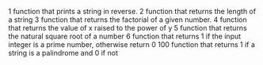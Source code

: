 1 function that prints a string in reverse.
2 function that returns the length of a string
3  function that returns the factorial of a given number.
4  function that returns the value of x raised to the power of y
5 function that returns the natural square root of a number
6 function that returns 1 if the input integer is a prime number, otherwise return 0
100 function that returns 1 if a string is a palindrome and 0 if not
